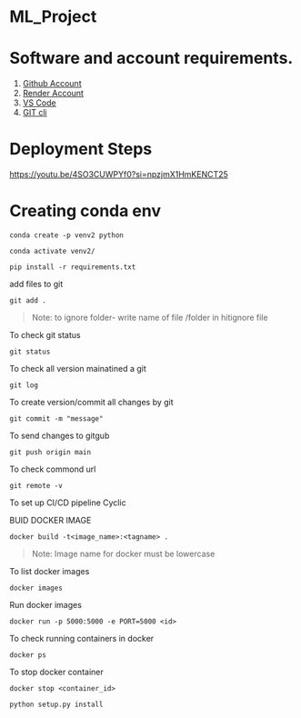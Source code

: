 # ML_Project


# Software and account requirements.
1. [Github Account](https://github.com/)
2. [Render Account](https://dashboard.render.com/)
3. [VS Code](https://code.visualstudio.com/Download)
4. [GIT cli]()


# Deployment Steps

https://youtu.be/4SO3CUWPYf0?si=npzjmX1HmKENCT25

# Creating conda env

```
conda create -p venv2 python

```

```
conda activate venv2/
```

```
pip install -r requirements.txt
```

add files to git

```
git add .
```

>Note: to ignore folder- write name of file /folder in hitignore file

To check git status
```
git status
```

To check all version mainatined a git
```
git log
```

To create version/commit all changes by git
```
git commit -m "message"
```

To send changes to gitgub

```
git push origin main
```

To check commond url
```
git remote -v
```

To set up CI/CD pipeline Cyclic


BUID DOCKER IMAGE

```
docker build -t<image_name>:<tagname> .
```
>Note: Image name for docker must be lowercase


To list docker images
```
docker images
```

Run docker images
```
docker run -p 5000:5000 -e PORT=5000 <id>
```

To check running containers in docker

```
docker ps
```

To stop docker container
```
docker stop <container_id>
```

```
python setup.py install
```









